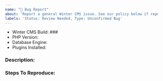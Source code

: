 ```yaml
---
name: "🐛 Bug Report"
about: 'Report a general Winter CMS issue. See our policy below if reporting a security issue.'
labels: 'Status: Review Needed, Type: Unconfirmed Bug'
---
```


- Winter CMS Build: ### <!-- Or Commit hash if using composer -->
- PHP Version:
- Database Engine: <!-- Remove if not using a database -->
- Plugins Installed: <!-- In the format of Author.Plugin-v1.2.0 -->

### Description:
<!-- Describe the issue encountered and what should actually be happening instead in as much detail as possible-->



### Steps To Reproduce:
<!-- (Describe the steps to reproduce the problem here) -->


